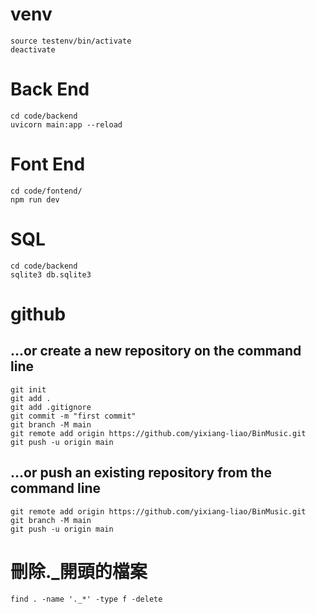 # venv
```
source testenv/bin/activate
deactivate
```

# Back End

```
cd code/backend
uvicorn main:app --reload
```

# Font End
```
cd code/fontend/
npm run dev
```

# SQL
```
cd code/backend
sqlite3 db.sqlite3
```
# github
## …or create a new repository on the command line
```
git init
git add .
git add .gitignore
git commit -m "first commit"
git branch -M main
git remote add origin https://github.com/yixiang-liao/BinMusic.git
git push -u origin main
```
## …or push an existing repository from the command line
```
git remote add origin https://github.com/yixiang-liao/BinMusic.git
git branch -M main
git push -u origin main
```

# 刪除._開頭的檔案
```
find . -name '._*' -type f -delete
```